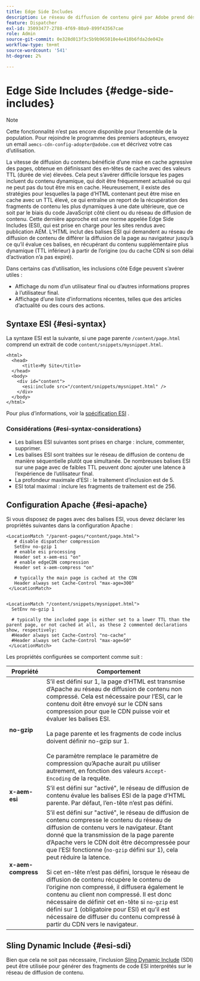 ```yaml
---
title: Edge Side Includes
description: Le réseau de diffusion de contenu géré par Adobe prend désormais en charge Edge Side Includes (ESI), un langage de balisage pour l’assemblage de contenu web dynamique de niveau périphérie.
feature: Dispatcher
exl-id: 35093477-2788-4f69-80a9-899f43567cae
role: Admin
source-git-commit: 0e328d013f3c5b9b965010e4e410b6fda2de042e
workflow-type: tm+mt
source-wordcount: '541'
ht-degree: 2%

---
```


# Edge Side Includes {#edge-side-includes}

>[!NOTE]
>Cette fonctionnalité n’est pas encore disponible pour l’ensemble de la population. Pour rejoindre le programme des premiers adopteurs, envoyez un email `aemcs-cdn-config-adopter@adobe.com` et décrivez votre cas d’utilisation.

La vitesse de diffusion du contenu bénéficie d’une mise en cache agressive des pages, obtenue en définissant des en-têtes de cache avec des valeurs TTL (durée de vie) élevées. Cela peut s’avérer difficile lorsque les pages incluent du contenu dynamique, qui doit être fréquemment actualisé ou qui ne peut pas du tout être mis en cache. Heureusement, il existe des stratégies pour lesquelles la page d’HTML contenant peut être mise en cache avec un TTL élevé, ce qui entraîne un report de la récupération des fragments de contenu les plus dynamiques à une date ultérieure, que ce soit par le biais du code JavaScript côté client ou du réseau de diffusion de contenu. Cette dernière approche est une norme appelée Edge Side Includes (ESI), qui est prise en charge pour les sites rendus avec publication AEM. L’HTML inclut des balises ESI qui demandent au réseau de diffusion de contenu de différer la diffusion de la page au navigateur jusqu’à ce qu’il évalue ces balises, en récupérant du contenu supplémentaire plus dynamique (TTL inférieur) à partir de l’origine (ou du cache CDN si son délai d’activation n’a pas expiré).

Dans certains cas d’utilisation, les inclusions côté Edge peuvent s’avérer utiles :

* Affichage du nom d’un utilisateur final ou d’autres informations propres à l’utilisateur final.
* Affichage d’une liste d’informations récentes, telles que des articles d’actualité ou des cours des actions.

## Syntaxe ESI {#esi-syntax}

La syntaxe ESI est la suivante, si une page parente `/content/page.html` comprend un extrait de code `content/snippets/mysnippet.html`.

```
<html>
  <head>
      <title>My Site</title>
  </head>
  <body>
    <div id="content">
      <esi:include src="/content/snippets/mysnippet.html" />
    </div>
  </body>
</html>
```

Pour plus d’informations, voir la [spécification ESI](https://www.w3.org/TR/esi-lang/) .

### Considérations {#esi-syntax-considerations}

* Les balises ESI suivantes sont prises en charge : inclure, commenter, supprimer.
* Les balises ESI sont traitées sur le réseau de diffusion de contenu de manière séquentielle plutôt que simultanée. De nombreuses balises ESI sur une page avec de faibles TTL peuvent donc ajouter une latence à l’expérience de l’utilisateur final.
* La profondeur maximale d’ESI : le traitement d’inclusion est de 5.
* ESI total maximal : inclure les fragments de traitement est de 256.


## Configuration Apache {#esi-apache}

Si vous disposez de pages avec des balises ESI, vous devez déclarer les propriétés suivantes dans la configuration Apache :

```
<LocationMatch "/parent-pages/*content/page.html">
   # disable dispatcher compression
   SetEnv no-gzip 1
   # enable esi processing 
   Header set x-aem-esi "on"
   # enable edgeCDN compression
   Header set x-aem-compress "on"

   # typically the main page is cached at the CDN
   Header always set Cache-Control "max-age=300"
 </LocationMatch>


<LocationMatch "/content/snippets/mysnippet.html">
  SetEnv no-gzip 1

  # typically the included page is either set to a lower TTL than the parent page, or not cached at all, as these 2 commented declarations show, respectively:
  #Header always set Cache-Control "no-cache"
  #Header always set Cache-Control "max-age=50"
 </LocationMatch> 
```

Les propriétés configurées se comportent comme suit :

| Propriété | Comportement |
|-----------|--------------------------|
| **no-gzip** | S’il est défini sur 1, la page d’HTML est transmise d’Apache au réseau de diffusion de contenu non compressé. Cela est nécessaire pour l’ESI, car le contenu doit être envoyé sur le CDN sans compression pour que le CDN puisse voir et évaluer les balises ESI.<br/><br/>La page parente et les fragments de code inclus doivent définir no-gzip sur 1.<br/><br/>Ce paramètre remplace le paramètre de compression qu’Apache aurait pu utiliser autrement, en fonction des valeurs `Accept-Encoding` de la requête. |
| **x-aem-esi** | S’il est défini sur &quot;activé&quot;, le réseau de diffusion de contenu évalue les balises ESI de la page d’HTML parente.  Par défaut, l’en-tête n’est pas défini. |
| **x-aem-compress** | S’il est défini sur &quot;activé&quot;, le réseau de diffusion de contenu compresse le contenu du réseau de diffusion de contenu vers le navigateur. Étant donné que la transmission de la page parente d’Apache vers le CDN doit être décompressée pour que l’ESI fonctionne (`no-gzip` défini sur 1), cela peut réduire la latence.<br/><br/>Si cet en-tête n’est pas défini, lorsque le réseau de diffusion de contenu récupère le contenu de l’origine non compressé, il diffusera également le contenu au client non compressé. Il est donc nécessaire de définir cet en-tête si `no-gzip` est défini sur 1 (obligatoire pour ESI) et qu’il est nécessaire de diffuser du contenu compressé à partir du CDN vers le navigateur. |

## Sling Dynamic Include {#esi-sdi}

Bien que cela ne soit pas nécessaire, l’inclusion [Sling Dynamic Include](https://sling.apache.org/documentation/bundles/dynamic-includes.html) (SDI) peut être utilisée pour générer des fragments de code ESI interprétés sur le réseau de diffusion de contenu.
